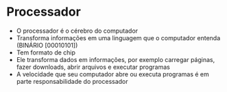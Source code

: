 # Processador

- O processador é o cérebro do computador
- Transforma informações em uma linguagem que o computador entenda (BINÁRIO [00010101])
- Tem formato de chip
- Ele transforma dados em informações, por exemplo carregar páginas, fazer downloads, abrir arquivos e executar programas
- A velocidade que seu computador abre ou executa programas é em parte responsabilidade do processador